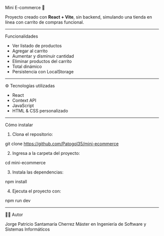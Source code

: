 Mini E-commerce 🛒

Proyecto creado con **React + Vite**, sin backend, simulando una tienda en línea con carrito de compras funcional.

---

Funcionalidades

- Ver listado de productos
- Agregar al carrito
- Aumentar y disminuir cantidad
- Eliminar productos del carrito
- Total dinámico
- Persistencia con LocalStorage

---

⚙️ Tecnologías utilizadas

- React
- Context API
- JavaScript
- HTML & CSS personalizado

---

Cómo instalar

1. Clona el repositorio:

git clone https://github.com/Patogol35/mini-ecommerce

2. Ingresa a la carpeta del proyecto:

cd mini-ecommerce

3. Instala las dependencias:
  
npm install

4. Ejecuta el proyecto con:

npm run dev

---

👨‍💻 Autor

Jorge Patricio Santamaría Cherrez
Máster en Ingeniería de Software y Sistemas Informáticos

